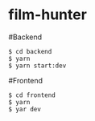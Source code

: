 # film-hunter

#Backend
```
$ cd backend
$ yarn
$ yarn start:dev
```
#Frontend
```
$ cd frontend
$ yarn
$ yar dev
```
